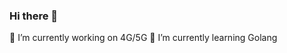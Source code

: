 ### Hi there 👋

<!--
**Fashaun/fashaun** is a ✨ _special_ ✨ repository because its `README.md` (this file) appears on your GitHub profile.

Here are some ideas to get you started:
-->
🔭 I’m currently working on 4G/5G
🌱 I’m currently learning Golang
